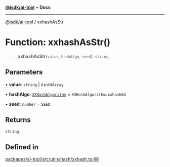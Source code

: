 [**@isdk/ai-tool**](../README.md) • **Docs**

***

[@isdk/ai-tool](../globals.md) / xxhashAsStr

# Function: xxhashAsStr()

> **xxhashAsStr**(`value`, `hashAlgo`, `seed`): `string`

## Parameters

• **value**: `string` \| `Uint8Array`

• **hashAlgo**: [`XXHashAlgorithm`](../enumerations/XXHashAlgorithm.md) = `XXHashAlgorithm.xxhash64`

• **seed**: `number` = `SEED`

## Returns

`string`

## Defined in

[packages/ai-tool/src/utils/hash/xxhash.ts:48](https://github.com/isdk/ai-tool.js/blob/5f9f0083c734722103ff5468e424b48c212a55f0/src/utils/hash/xxhash.ts#L48)
